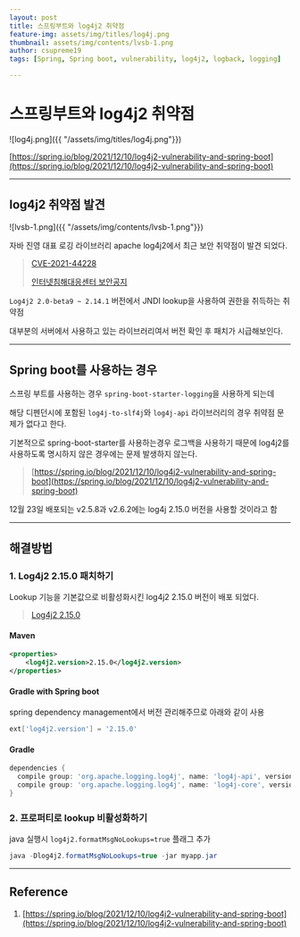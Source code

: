 ```yaml
---
layout: post
title: 스프링부트와 log4j2 취약점
feature-img: assets/img/titles/log4j.png
thumbnail: assets/img/contents/lvsb-1.png
author: csupreme19
tags: [Spring, Spring boot, vulnerability, log4j2, logback, logging]

---
```


# 스프링부트와 log4j2 취약점

![log4j.png]({{ "/assets/img/titles/log4j.png"}})

[https://spring.io/blog/2021/12/10/log4j2-vulnerability-and-spring-boot](https://spring.io/blog/2021/12/10/log4j2-vulnerability-and-spring-boot)

---

## log4j2 취약점 발견

![lvsb-1.png]({{ "/assets/img/contents/lvsb-1.png"}})

자바 진영 대표 로깅 라이브러리 apache log4j2에서 최근 보안 취약점이 발견 되었다.

> [CVE-2021-44228](https://nvd.nist.gov/vuln/detail/CVE-2021-44228)
>
> [인터넷침해대응센터 보안공지](https://krcert.or.kr/data/secNoticeView.do?bulletin_writing_sequence=36389)

`Log4j2 2.0-beta9 ~ 2.14.1` 버전에서 JNDI lookup을 사용하여 권한을 취득하는 취약점

대부분의 서버에서 사용하고 있는 라이브러리여서 버전 확인 후 패치가 시급해보인다.

---

## Spring boot를 사용하는 경우

스프링 부트를 사용하는 경우 `spring-boot-starter-logging`을 사용하게 되는데

해당 디펜던시에 포함된 `log4j-to-slf4j`와 `log4j-api` 라이브러리의 경우 취약점 문제가 없다고 한다.

기본적으로 spring-boot-starter를 사용하는경우 로그백을 사용하기 때문에 log4j2를 사용하도록 명시하지 않은 경우에는 문제 발생하지 않는다.

> [https://spring.io/blog/2021/12/10/log4j2-vulnerability-and-spring-boot](https://spring.io/blog/2021/12/10/log4j2-vulnerability-and-spring-boot)

12월 23일 배포되는 v2.5.8과 v2.6.2에는 log4j 2.15.0 버전을 사용할 것이라고 함

---

## 해결방법

### 1. Log4j2 2.15.0 패치하기

Lookup 기능을 기본값으로 비활성화시킨 log4j2 2.15.0 버전이 배포 되었다.

> [Log4j2 2.15.0](https://repo1.maven.org/maven2/org/apache/logging/log4j/log4j-core/2.15.0/)

#### Maven

```xml
<properties>
    <log4j2.version>2.15.0</log4j2.version>
</properties>
```

#### Gradle with Spring boot

spring dependency management에서 버전 관리해주므로 아래와 같이 사용

```groovy
ext['log4j2.version'] = '2.15.0'
```

#### Gradle

```groovy
dependencies {
  compile group: 'org.apache.logging.log4j', name: 'log4j-api', version: '2.15.0'
  compile group: 'org.apache.logging.log4j', name: 'log4j-core', version: '2.15.0'
}
```



### 2. 프로퍼티로 lookup 비활성화하기

java 실행시 `log4j2.formatMsgNoLookups=true` 플래그 추가

```java
java -Dlog4j2.formatMsgNoLookups=true -jar myapp.jar
```

---

## Reference

1. [https://spring.io/blog/2021/12/10/log4j2-vulnerability-and-spring-boot](https://spring.io/blog/2021/12/10/log4j2-vulnerability-and-spring-boot)


